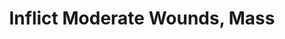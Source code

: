 ---
title: "Inflict Moderate Wounds, Mass"

spell:
  schools:
    - name:        "Necromancy"
      subschools:  []
      descriptors: []
  classes:
    - name:  "Cleric"
      abbr:  "Clr"
      level: 6
  description:        |
    This spell functions like mass inflict light wounds, except that it deals {% die_roll 2 8 0 %} points of damage +1 point per caster level (maximum +30).
---
